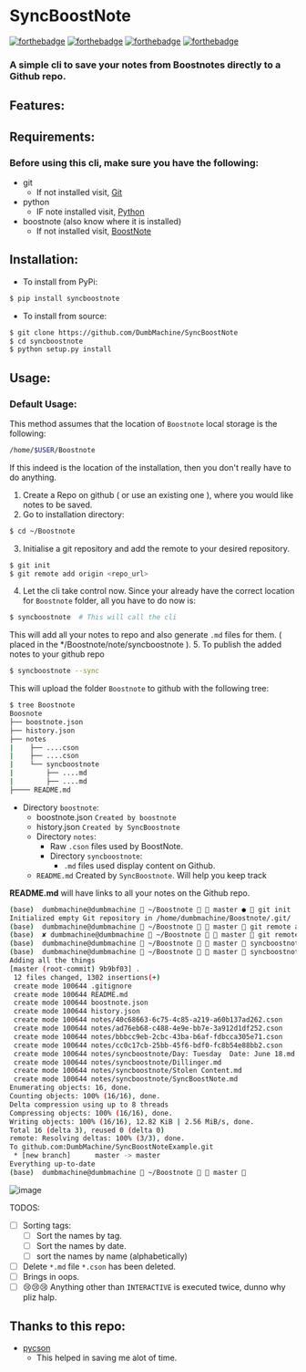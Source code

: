 # SyncBoostNote
[![forthebadge](https://forthebadge.com/images/badges/built-with-love.svg)](https://forthebadge.com)  [![forthebadge](https://forthebadge.com/images/badges/made-with-python.svg)](https://forthebadge.com)
[![forthebadge](https://img.shields.io/badge/Made%20For-Boostnote-brightgreen.svg?style=for-the-badge)](https://github.com/BoostIO/Boostnote) [![forthebadge](https://img.shields.io/badge/STATUS-WIP-blueviolet.svg?style=for-the-badge)](https://github.com/BoostIO/Boostnote) 


### A simple cli to save your notes from Boostnotes directly to a Github repo.

## Features:


## Requirements:
### Before using this cli, make sure you have the following:
- git
  - If not installed visit, [Git](https://git-scm.com/downloads)
- python
  - IF note installed visit, [Python](https://www.python.org/downloads/)
- boostnote (also know where it is installed)
  - If not installed visit, [BoostNote](https://boostnote.io/#download)
## Installation:
- To install from PyPi:
```bash
$ pip install syncboostnote
```
- To install from source:
```bash
$ git clone https://github.com/DumbMachine/SyncBoostNote
$ cd syncboostnote
$ python setup.py install
```
## Usage:
### Default Usage:
This method assumes that the location of ``Boostnote`` local storage is the following:
```bash
/home/$USER/Boostnote
```
If this indeed is the location of the installation, then you don't really have to do anything.
1. Create a Repo on github ( or use an existing one ), where you would like notes to be saved.
2. Go to installation directory:
```bash
$ cd ~/Boostnote
```
3. Initialise a git repository and add the remote to your desired repository.
```bash
$ git init
$ git remote add origin <repo_url>
```
4. Let the cli take control now. Since your already have the correct location for ``Boostnote`` folder, all you have to do now is:
```bash
$ syncboostnote  # This will call the cli
```
This will add all your notes to repo and also generate ``.md`` files for them. ( placed in the */Boostnote/note/syncboostnote ). 
5. To publish the added notes to your github repo
```bash
$ syncboostnote --sync
```
This will upload the folder ``Boostnote`` to github with the following tree:
```bash
$ tree Boostnote
Boosnote
├── boostnote.json
├── history.json
├── notes
|    ├── ....cson
|    ├── ....cson
|    └── syncboostnote
|        ├── ....md
|        ├── ....md
├──── README.md

```
- Directory `boostnote`:
  - boostnote.json ``Created by boostnote``
  - history.json ``Created by SyncBoostnote``
  - Directory `notes`:
    - Raw `.cson` files used by BoostNote.
    - Directory `syncboostnote`:
      - `.md` files used display content on Github.
  - ``README.md`` Created by ``SyncBoostnote``. Will help you keep track 
 
 **README.md** will have links to all your notes on the Github repo.

```bash
(base)  dumbmachine@dumbmachine  ~/Boostnote   master ●  git init  
Initialized empty Git repository in /home/dumbmachine/Boostnote/.git/
(base)  dumbmachine@dumbmachine  ~/Boostnote   master  git remote add origin git@github.com:DumbMachine/temp.git
(base)  ✘ dumbmachine@dumbmachine  ~/Boostnote   master  git remote add origin git@github.com:DumbMachine/SyncBoostNoteExample.git
(base)  dumbmachine@dumbmachine  ~/Boostnote   master  syncboostnote
(base)  dumbmachine@dumbmachine  ~/Boostnote   master  syncboostnote --sync
Adding all the things
[master (root-commit) 9b9bf03] .
 12 files changed, 1302 insertions(+)
 create mode 100644 .gitignore
 create mode 100644 README.md
 create mode 100644 boostnote.json
 create mode 100644 history.json
 create mode 100644 notes/40c68663-6c75-4c85-a219-a60b137ad262.cson
 create mode 100644 notes/ad76eb68-c488-4e9e-bb7e-3a912d1df252.cson
 create mode 100644 notes/bbbcc9eb-2cbc-43ba-b6af-fdbcca305e71.cson
 create mode 100644 notes/cc0c17cb-25bb-45f6-bdf0-fc8b54e88bb2.cson
 create mode 100644 notes/syncboostnote/Day: Tuesday  Date: June 18.md
 create mode 100644 notes/syncboostnote/Dillinger.md
 create mode 100644 notes/syncboostnote/Stolen Content.md
 create mode 100644 notes/syncboostnote/SyncBoostNote.md
Enumerating objects: 16, done.
Counting objects: 100% (16/16), done.
Delta compression using up to 8 threads
Compressing objects: 100% (16/16), done.
Writing objects: 100% (16/16), 12.82 KiB | 2.56 MiB/s, done.
Total 16 (delta 3), reused 0 (delta 0)
remote: Resolving deltas: 100% (3/3), done.
To github.com:DumbMachine/SyncBoostNoteExample.git
 * [new branch]      master -> master
Everything up-to-date
(base)  dumbmachine@dumbmachine  ~/Boostnote   master  
```
![image](https://user-images.githubusercontent.com/23381512/60123229-9a42a380-97a4-11e9-9da0-e38b4460933d.png)


TODOS:
- [ ] Sorting tags:
  - [ ] Sort the names by tag.
  - [ ] Sort the names by date.
  - [ ] sort the names by name (alphabetically)
- [ ] Delete ``*.md`` file ``*.cson`` has been deleted.
- [ ] Brings in oops.
- [ ] 😢😢😢 Anything other than ``INTERACTIVE`` is executed twice, dunno why pliz halp.
## Thanks to this repo:
- [pycson](https://github.com/avakar/pycson)
  - This helped in saving me alot of time.


